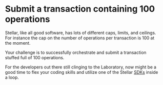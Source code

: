 # Submit a transaction containing 100 operations
Stellar, like all good software, has lots of different caps, limits, and ceilings. For instance the cap on the number of operations per transaction is 100 at the moment.

Your challenge is to successfully orchestrate and submit a transaction stuffed full of 100 operations.

For the developers out there still clinging to the Laboratory, now might be a good time to flex your coding skills and utilize one of the Stellar [SDKs](https://github.com/stellar/go) inside a loop.
